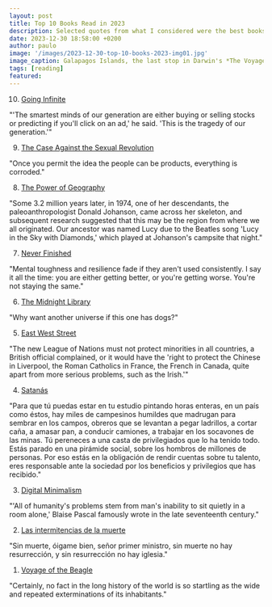 ```yaml
---
layout: post
title: Top 10 Books Read in 2023
description: Selected quotes from what I considered were the best books I read/listened to in 2023.
date: 2023-12-30 18:58:00 +0200
author: paulo
image: '/images/2023-12-30-top-10-books-2023-img01.jpg'
image_caption: Galapagos Islands, the last stop in Darwin's *The Voyage of the Beagle*. Image by the author
tags: [reading]
featured: 
---
```


<ol start="10">
    <li> 
    <a href="https://www.goodreads.com/book/show/149105520-going-infinite">Going Infinite</a>
    </li>
</ol>

"'The smartest minds of our generation are either buying or selling stocks or predicting if you'll click on an ad,' he said. 'This is the tragedy of our generation.'"




<ol start="9">
    <li> 
    <a href="https://www.goodreads.com/book/show/61186363-the-case-against-the-sexual-revolution">The Case Against the Sexual Revolution</a>
    </li>
</ol>

"Once you permit the idea the people can be products, everything is corroded."



<ol start="8">
    <li> 
    <a href="https://www.goodreads.com/book/show/56696339-the-power-of-geography">The Power of Geography</a>
    </li>
</ol>

"Some 3.2 million years later, in 1974, one of her descendants, the paleoanthropologist Donald Johanson, came across her skeleton, and subsequent research suggested that this may be the region from where we all originated. Our ancestor was named Lucy due to the Beatles song 'Lucy in the Sky with Diamonds,' which played at Johanson's campsite that night."




<ol start="7">
    <li> 
    <a href="https://www.goodreads.com/book/show/63079845-never-finished">Never Finished</a>
    </li>
</ol>

"Mental toughness and resilience fade if they aren't used consistently. I say it all the time: you are either getting better, or you're getting worse. You're not staying the same."


<ol start="6">
    <li> 
    <a href="https://www.goodreads.com/book/show/52578297-the-midnight-library">The Midnight Library</a>
    </li>
</ol>

"Why want another universe if this one has dogs?"






<ol start="5">
  <li> 
    <a href="https://www.goodreads.com/book/show/27068666-east-west-street">
    East West Street
    </a>  
  </li>
</ol>

"The new League of Nations must not protect minorities in all countries, a British official complained, or it would have the 'right to protect the Chinese in Liverpool, the Roman Catholics in France, the French in Canada, quite apart from more serious problems, such as the Irish.'"




<ol start="4">
    <li> 
    <a href="https://www.goodreads.com/book/show/1832117.Satan_s">Satanás</a>
    </li>
</ol>

"Para que tú puedas estar en tu estudio pintando horas enteras, en un país como éstos, hay miles de campesinos humildes que madrugan para sembrar en los campos, obreros que se levantan a pegar ladrillos, a cortar caña, a amasar pan, a conducir camiones, a trabajar en los socavones de las minas. Tú pereneces a una casta de privilegiados que lo ha tenido todo. Estás parado en una pirámide social, sobre los hombros de millones de personas. Por eso estás en la obligación de rendir cuentas sobre tu talento, eres responsable ante la sociedad por los beneficios y privilegios que has recibido."




<ol start="3">
    <li> 
    <a href="https://www.goodreads.com/book/show/40672036-digital-minimalism">Digital Minimalism</a>
    </li>
</ol>

"'All of humanity's problems stem from man's inability to sit quietly in a room alone,' Blaise Pascal famously wrote in the late seventeenth century."



<ol start="2">
  <li> 
    <a href="https://www.goodreads.com/book/show/2543.Las_intermitencias_de_la_muerte">
    Las intermitencias de la muerte
    </a>  
  </li>
</ol>

"Sin muerte, óigame bien, señor primer ministro, sin muerte no hay resurrección, y sin resurrección no hay iglesia."



<ol start="1">
  <li> 
    <a href="https://www.goodreads.com/book/show/183645.Voyage_of_the_Beagle">
    Voyage of the Beagle
    </a>  
  </li>
</ol>

"Certainly, no fact in the long history of the world is so startling as the wide and repeated exterminations of its inhabitants."